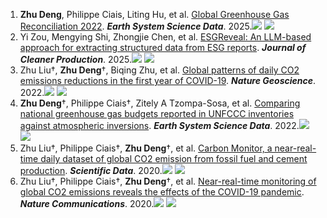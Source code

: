 1. **Zhu Deng**, Philippe Ciais, Liting Hu, et al. <a href='http://doi.org/10.5194/essd-17-1121-2025'>Global Greenhouse Gas Reconciliation 2022</a>. ***Earth System Science Data***. 2025.<a href='https://scholar.google.com/citations?view_op=view_citation&citation_for_view=bzZYiBgAAAAJ:pyW8ca7W8N0C'><img src='https://img.shields.io/badge/Citations-0-white?logo=googlescholar'></a> <a href='https://www.altmetric.com/details.php?doi=10.5194/essd-17-1121-2025'><img src='https://img.shields.io/badge/🔥Altmetric-0-red'></a>  
2. Yi Zou, Mengying Shi, Zhongjie Chen, et al. <a href='http://doi.org/10.1016/j.jclepro.2024.144572'>ESGReveal: An LLM-based approach for extracting structured data from ESG reports</a>. ***Journal of Cleaner Production***. 2025.<a href='https://scholar.google.com/citations?view_op=view_citation&citation_for_view=bzZYiBgAAAAJ:pqnbT2bcN3wC'><img src='https://img.shields.io/badge/Citations-9-white?logo=googlescholar'></a> <a href='https://www.altmetric.com/details.php?doi=10.1016/j.jclepro.2024.144572'><img src='https://img.shields.io/badge/🔥Altmetric-1-red'></a>  
3. Zhu Liu†, **Zhu Deng**†, Biqing Zhu, et al. <a href='http://doi.org/10.1038/s41561-022-00965-8'>Global patterns of daily CO2 emissions reductions in the first year of COVID-19</a>. ***Nature Geoscience***. 2022.<a href='https://scholar.google.com/citations?view_op=view_citation&citation_for_view=bzZYiBgAAAAJ:kNdYIx-mwKoC'><img src='https://img.shields.io/badge/Citations-100-white?logo=googlescholar'></a> <a href='https://www.altmetric.com/details.php?doi=10.1038/s41561-022-00965-8'><img src='https://img.shields.io/badge/🔥Altmetric-327-red'></a>  
4. **Zhu Deng**†, Philippe Ciais†, Zitely A Tzompa-Sosa, et al. <a href='http://doi.org/10.5194/essd-14-1639-2022'>Comparing national greenhouse gas budgets reported in UNFCCC inventories against atmospheric inversions</a>. ***Earth System Science Data***. 2022.<a href='https://scholar.google.com/citations?view_op=view_citation&citation_for_view=bzZYiBgAAAAJ:BqipwSGYUEgC'><img src='https://img.shields.io/badge/Citations-129-white?logo=googlescholar'></a> <a href='https://www.altmetric.com/details.php?doi=10.5194/essd-14-1639-2022'><img src='https://img.shields.io/badge/🔥Altmetric-51-red'></a>  
5. Zhu Liu†, Philippe Ciais†, **Zhu Deng**†, et al. <a href='http://doi.org/10.1038/s41597-020-00708-7'>Carbon Monitor, a near-real-time daily dataset of global CO2 emission from fossil fuel and cement production</a>. ***Scientific Data***. 2020.<a href='https://scholar.google.com/citations?view_op=view_citation&citation_for_view=bzZYiBgAAAAJ:Y0pCki6q_DkC'><img src='https://img.shields.io/badge/Citations-221-white?logo=googlescholar'></a> <a href='https://www.altmetric.com/details.php?doi=10.1038/s41597-020-00708-7'><img src='https://img.shields.io/badge/🔥Altmetric-37-red'></a>  
6. Zhu Liu†, Philippe Ciais†, **Zhu Deng**†, et al. <a href='http://doi.org/10.1038/s41467-020-18922-7'>Near-real-time monitoring of global CO2 emissions reveals the effects of the COVID-19 pandemic</a>. ***Nature Communications***. 2020.<a href='https://scholar.google.com/citations?view_op=view_citation&citation_for_view=bzZYiBgAAAAJ:Tyk-4Ss8FVUC'><img src='https://img.shields.io/badge/Citations-1148-white?logo=googlescholar'></a> <a href='https://www.altmetric.com/details.php?doi=10.1038/s41467-020-18922-7'><img src='https://img.shields.io/badge/🔥Altmetric-1837-red'></a>  
